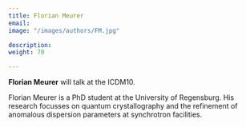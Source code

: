 ```yaml
---
title: Florian Meurer
email: 
image: "/images/authors/FM.jpg"

description: 
weight: 70

---
```


**Florian Meurer** will talk at the ICDM10.

Florian Meurer is a PhD student at the University of Regensburg. His research focusses on quantum crystallography and the refinement of anomalous dispersion parameters at synchrotron facilities.
